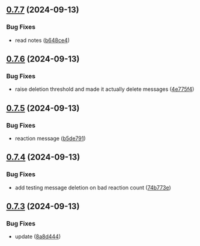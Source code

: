 ## [0.7.7](https://github.com/Torwent/wasp-discord/compare/v0.7.6...v0.7.7) (2024-09-13)


### Bug Fixes

* read notes ([b648ce4](https://github.com/Torwent/wasp-discord/commit/b648ce4948c8564ec70dc46f203f97970b297627))



## [0.7.6](https://github.com/Torwent/wasp-discord/compare/v0.7.5...v0.7.6) (2024-09-13)


### Bug Fixes

* raise deletion threshold and made it actually delete messages ([4e775f4](https://github.com/Torwent/wasp-discord/commit/4e775f4557e7d6a7c0c8780fc4869f273e0bbc16))



## [0.7.5](https://github.com/Torwent/wasp-discord/compare/v0.7.4...v0.7.5) (2024-09-13)


### Bug Fixes

* reaction message ([b5de791](https://github.com/Torwent/wasp-discord/commit/b5de79117c718fc38faa1986435abd65741bf911))



## [0.7.4](https://github.com/Torwent/wasp-discord/compare/v0.7.3...v0.7.4) (2024-09-13)


### Bug Fixes

* add testing message deletion on bad reaction count ([74b773e](https://github.com/Torwent/wasp-discord/commit/74b773e86d347e0b3c342683470c64c7ed596db1))



## [0.7.3](https://github.com/Torwent/wasp-discord/compare/v0.7.2...v0.7.3) (2024-09-13)


### Bug Fixes

* update ([8a8d444](https://github.com/Torwent/wasp-discord/commit/8a8d44495702897b357ea4aac4bacebf609f9cec))



